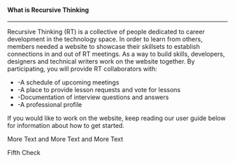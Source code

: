 <h4 class="colorGray42 fw500 ttup">What is Recursive Thinking</h4>
<hr>

Recursive Thinking (RT) is a collective of people dedicated to career development in the technology space. In order to learn from others, members needed a website to showcase their skillsets to establish connections in and out of RT meetings. As a way to build skills, developers, designers and technical writers work on the website together. By participating, you will provide RT collaborators with:

<ul>
    <li>-A schedule of upcoming meetings</li>
    <li>-A place to provide lesson requests and vote for lessons</li>
    <li>-Documentation of interview questions and answers</li>
    <li>-A professional profile</li>
</ul>

If you would like to work on the website, keep reading our user guide below for information about how to get started.

More Text and More Text and More Text

Fifth Check